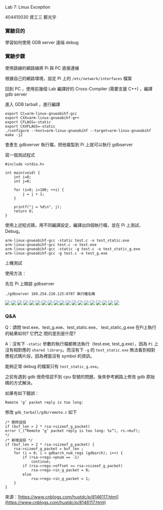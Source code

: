 Lab 7: Linux Exception

404410030 資工三 鄭光宇

### 實驗目的

學習如何使用 GDB server 遠端 debug

### 實驗步驟

使用跳線的網路線將 Pi 與 PC 直接連線

根據自己的網路環境，設定 Pi 上的
`/etc/network/interfaces` 檔案

回到 PC ，使用前幾個 Lab 編譯好的 Cross-Compiler (需要支援 C++) ，編譯 gdb server

進入 GDB tarball ，進行編譯

```
export CC=arm-linux-gnueabihf-gcc
export CXX=arm-linux-gnueabihf-g++
export CFLAGS=-static
export CXXFLAGS=-static
./configure --host=arm-linux-gnueabihf --target=arm-linux-gnueabihf
make -j2
```
會產生 gdbserver 執行檔，把他複製到 Pi 上就可以執行 gdbserver

寫一個測試程式

```
#include <stdio.h>

int main(void) {
	int i=0;
	int j=0;
	
	for (i=0; i<100; ++i) {
		j = j + 1;
	}
	
	printf("j = %d\n", j);
	return 0;
}
```

使用上述程式碼，用不同編譯設定，編譯出四個執行檔，並在 Pi 上測試、Debug。

```
arm-linux-gnueabihf-gcc -static test.c -o test_static.exe
arm-linux-gnueabihf-gcc test.c -o test.exe
arm-linux-gnueabihf-gcc -static -g test.c -o test_static_g.exe
arm-linux-gnueabihf-gcc -g test.c -o test_g.exe
```

上機測試

使用方法：

先在 Pi 上開啟 gdbserver

```
./gdbserver 169.254.210.125:8787 執行檔名稱
```

![](https://i.imgur.com/mwgf3Np.jpg)
![](https://i.imgur.com/KzrpbP8.jpg)
![](https://i.imgur.com/nvtSsv6.jpg)
![](https://i.imgur.com/fHoiP9f.jpg)
![](https://i.imgur.com/hQJRp2q.jpg)
![](https://i.imgur.com/6UPqOUb.jpg)
![](https://i.imgur.com/Ypxh3PZ.jpg)
![](https://i.imgur.com/vb5HGCq.jpg)
![](https://i.imgur.com/lZGKf7F.jpg)
![](https://i.imgur.com/hlb2R4W.jpg)
![](https://i.imgur.com/CExdDnq.png)
![](https://i.imgur.com/o54NWPl.png)
![](https://i.imgur.com/OIgdStr.png)
![](https://i.imgur.com/NW2VSM8.png)
![](https://i.imgur.com/V4phYJn.png)
![](https://i.imgur.com/pjkAHk2.png)
![](https://i.imgur.com/0TWAx4V.png)
![](https://i.imgur.com/s3nC50d.png)
![](https://i.imgur.com/8F4lv3g.png)


### Q&A

Q：請問 test.exe、test_g.exe、test_static.exe、 test_static_g.exe 在Pi上執行的結果如何? 它們之 間的差別是什麼?

A：沒有下 `-static` 參數的執行檔都無法執行（test.exe, test_g.exe），因為 `Pi` 上沒有相對應的 `shared library`。而沒有下 `-g` 的 `test_static.exe` 無法看到相對應程式碼片段，因為裡面沒有 symbol 的資訊。

能夠正常 debug 的檔案只有 `test_static_g.exe`。

之前有遇到 gdb 很奇怪認不到 cpu 型號的問題，後來參考網路上修改 gdb 原始碼的方式解決。

如果有如下錯誤：

```
Remote ‘g’ packet reply is too long: 
```

修改 `gdb_tarball/gdb/remote.c` 如下

```
/* 刪除這段 
if (buf_len > 2 * rsa->sizeof_g_packet)
error (_(“Remote ‘g’ packet reply is too long: %s”), rs->buf);
*/
/* 新增這段 */
if (buf_len > 2 * rsa->sizeof_g_packet) {
    rsa->sizeof_g_packet = buf_len ;
    for (i = 0; i < gdbarch_num_regs (gdbarch); i++) {
        if (rsa->regs->pnum == -1)
            continue;
        if (rsa->regs->offset >= rsa->sizeof_g_packet)
            rsa->regs->in_g_packet = 0;
        else  
            rsa->regs->in_g_packet = 1;
    }     
}
```

來源：[https://www.cnblogs.com/hustdc/p/8146117.html](https://www.cnblogs.com/hustdc/p/8146117.html)